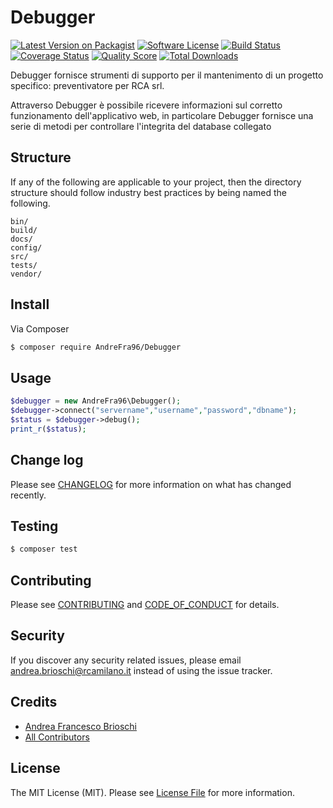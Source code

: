 # Debugger

[![Latest Version on Packagist][ico-version]][link-packagist]
[![Software License][ico-license]](LICENSE.md)
[![Build Status][ico-travis]][link-travis]
[![Coverage Status][ico-scrutinizer]][link-scrutinizer]
[![Quality Score][ico-code-quality]][link-code-quality]
[![Total Downloads][ico-downloads]][link-downloads]

Debugger fornisce strumenti di supporto per il mantenimento di un progetto specifico: preventivatore per RCA srl.

Attraverso Debugger è possibile ricevere informazioni sul corretto funzionamento dell'applicativo web, in particolare Debugger fornisce una serie di metodi per controllare l'integrita del database collegato

## Structure

If any of the following are applicable to your project, then the directory structure should follow industry best practices by being named the following.

```
bin/        
build/
docs/
config/
src/
tests/
vendor/
```


## Install

Via Composer

``` bash
$ composer require AndreFra96/Debugger
```

## Usage

``` php
$debugger = new AndreFra96\Debugger();
$debugger->connect("servername","username","password","dbname");
$status = $debugger->debug();
print_r($status);
```

## Change log

Please see [CHANGELOG](CHANGELOG.md) for more information on what has changed recently.

## Testing

``` bash
$ composer test
```

## Contributing

Please see [CONTRIBUTING](CONTRIBUTING.md) and [CODE_OF_CONDUCT](CODE_OF_CONDUCT.md) for details.

## Security

If you discover any security related issues, please email andrea.brioschi@rcamilano.it instead of using the issue tracker.

## Credits

- [Andrea Francesco Brioschi][link-author]
- [All Contributors][link-contributors]

## License

The MIT License (MIT). Please see [License File](LICENSE.md) for more information.

[ico-version]: https://img.shields.io/packagist/v/AndreFra96/Debugger.svg?style=flat-square
[ico-license]: https://img.shields.io/badge/license-MIT-brightgreen.svg?style=flat-square
[ico-travis]: https://img.shields.io/travis/AndreFra96/Debugger/master.svg?style=flat-square
[ico-scrutinizer]: https://img.shields.io/scrutinizer/coverage/g/AndreFra96/Debugger.svg?style=flat-square
[ico-code-quality]: https://img.shields.io/scrutinizer/g/AndreFra96/Debugger.svg?style=flat-square
[ico-downloads]: https://img.shields.io/packagist/dt/AndreFra96/Debugger.svg?style=flat-square

[link-packagist]: https://packagist.org/packages/AndreFra96/Debugger
[link-travis]: https://travis-ci.org/AndreFra96/Debugger
[link-scrutinizer]: https://scrutinizer-ci.com/g/AndreFra96/Debugger/code-structure
[link-code-quality]: https://scrutinizer-ci.com/g/AndreFra96/Debugger
[link-downloads]: https://packagist.org/packages/AndreFra96/Debugger
[link-author]: https://github.com/AndreFra96
[link-contributors]: ../../contributors